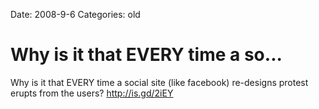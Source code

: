 Date: 2008-9-6
Categories: old

# Why is it that EVERY time a so...

Why is it that EVERY time a social site (like facebook) re-designs protest erupts from the users? http://is.gd/2iEY
